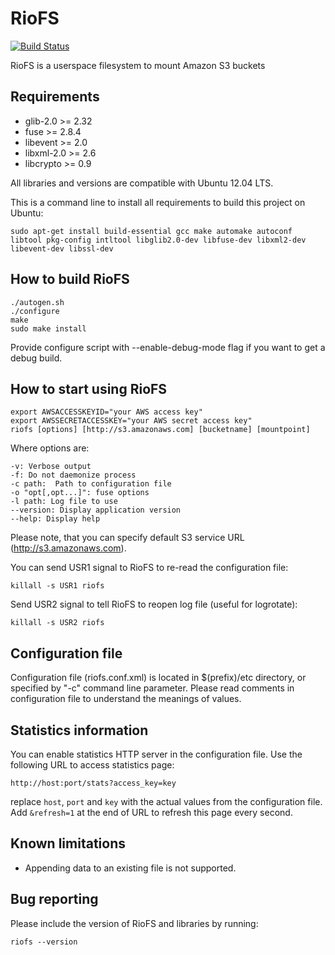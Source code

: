 # RioFS

[![Build Status](https://secure.travis-ci.org/skoobe/riofs.png)](https://travis-ci.org/skoobe/riofs)

RioFS is a userspace filesystem to mount Amazon S3 buckets

Requirements
------------

* glib-2.0 >= 2.32
* fuse >= 2.8.4
* libevent >= 2.0
* libxml-2.0 >= 2.6
* libcrypto >= 0.9

All libraries and versions are compatible with Ubuntu 12.04 LTS.

This is a command line to install all requirements to build this project on Ubuntu:

```
sudo apt-get install build-essential gcc make automake autoconf libtool pkg-config intltool libglib2.0-dev libfuse-dev libxml2-dev libevent-dev libssl-dev
```

How to build RioFS
------------------

```
./autogen.sh
./configure
make
sudo make install
```

Provide configure script with --enable-debug-mode flag if you want to get a debug build.

How to start using RioFS
------------------------

```
export AWSACCESSKEYID="your AWS access key"
export AWSSECRETACCESSKEY="your AWS secret access key"
riofs [options] [http://s3.amazonaws.com] [bucketname] [mountpoint]
```

Where options are:

```
-v: Verbose output
-f: Do not daemonize process
-c path:  Path to configuration file
-o "opt[,opt...]": fuse options
-l path: Log file to use
--version: Display application version
--help: Display help
```

Please note, that you can specify default S3 service URL (http://s3.amazonaws.com).

You can send USR1 signal to RioFS to re-read the configuration file:
```
killall -s USR1 riofs
```

Send USR2 signal to tell RioFS to reopen log file (useful for logrotate):
```
killall -s USR2 riofs
```

Configuration file
------------------
    
Configuration file (riofs.conf.xml) is located in $(prefix)/etc directory, or specified by "-c" command line parameter.
Please read comments in configuration file to understand the meanings of values.


Statistics information
------------------

You can enable statistics HTTP server in the configuration file. 
Use the following URL to access statistics page:
```
http://host:port/stats?access_key=key
```
replace ```host```, ```port``` and ```key``` with the actual values from the configuration file.
Add ```&refresh=1``` at the end of URL to refresh this page every second.


Known limitations
------------------
* Appending data to an existing file is not supported.


Bug reporting
-------------
    
Please include the version of RioFS and libraries by running:

```
riofs --version
```
